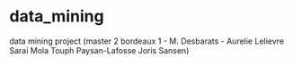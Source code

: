 data_mining
===========

data mining project (master 2 bordeaux 1 - M. Desbarats - Aurelie Lelievre Sarai Mola Touph Paysan-Lafosse Joris Sansen)
